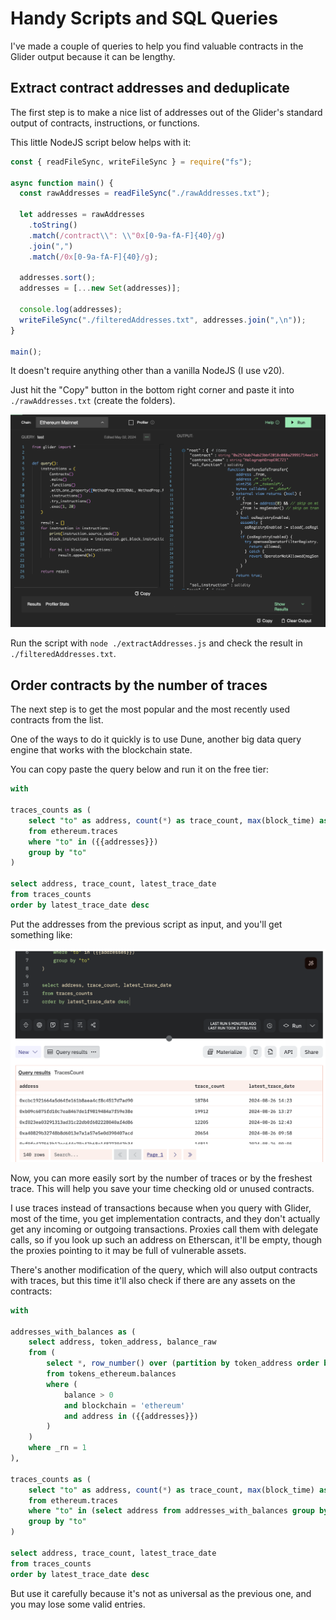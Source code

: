 # Handy Scripts and SQL Queries

I've made a couple of queries to help you find valuable contracts in the Glider output because it can be lengthy.

## Extract contract addresses and deduplicate

The first step is to make a nice list of addresses out of the Glider's standard output of contracts, instructions, or functions.

This little NodeJS script below helps with it:

```js
const { readFileSync, writeFileSync } = require("fs");

async function main() {
  const rawAddresses = readFileSync("./rawAddresses.txt");

  let addresses = rawAddresses
    .toString()
    .match(/contract\\": \\"0x[0-9a-fA-F]{40}/g)
    .join(",")
    .match(/0x[0-9a-fA-F]{40}/g);

  addresses.sort();
  addresses = [...new Set(addresses)];

  console.log(addresses);
  writeFileSync("./filteredAddresses.txt", addresses.join(",\n"));
}

main();
```

It doesn't require anything other than a vanilla NodeJS (I use v20).

Just hit the "Copy" button in the bottom right corner and paste it into `./rawAddresses.txt` (create the folders).

![Copy Button](./media/copy.png)

Run the script with `node ./extractAddresses.js` and check the result in `./filteredAddresses.txt`.

## Order contracts by the number of traces

The next step is to get the most popular and the most recently used contracts from the list.

One of the ways to do it quickly is to use Dune, another big data query engine that works with the blockchain state.

You can copy paste the query below and run it on the free tier:

```sql
with

traces_counts as (
    select "to" as address, count(*) as trace_count, max(block_time) as latest_trace_date
    from ethereum.traces
    where "to" in ({{addresses}})
    group by "to"
)

select address, trace_count, latest_trace_date
from traces_counts
order by latest_trace_date desc
```

Put the addresses from the previous script as input, and you'll get something like:

![Dune screenshot](./media/dune.png)

Now, you can more easily sort by the number of traces or by the freshest trace. This will help you save your time checking old or unused contracts.

I use traces instead of transactions because when you query with Glider, most of the time, you get implementation contracts, and they don't actually get any incoming or outgoing transactions. Proxies call them with delegate calls, so if you look up such an address on Etherscan, it'll be empty, though the proxies pointing to it may be full of vulnerable assets.

There's another modification of the query, which will also output contracts with traces, but this time it'll also check if there are any assets on the contracts:

```sql
with

addresses_with_balances as (
    select address, token_address, balance_raw
    from (
        select *, row_number() over (partition by token_address order by block_number desc) as _rn
        from tokens_ethereum.balances
        where (
            balance > 0
            and blockchain = 'ethereum'
            and address in ({{addresses}})
        )
    )
    where _rn = 1
),

traces_counts as (
    select "to" as address, count(*) as trace_count, max(block_time) as latest_trace_date
    from ethereum.traces
    where "to" in (select address from addresses_with_balances group by address)
    group by "to"
)

select address, trace_count, latest_trace_date
from traces_counts
order by latest_trace_date desc
```

But use it carefully because it's not as universal as the previous one, and you may lose some valid entries.

